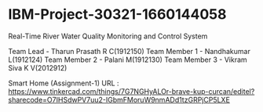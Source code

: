 # IBM-Project-30321-1660144058
Real-Time River Water Quality Monitoring and Control System

Team Lead     - Tharun Prasath R C(1912150)
Team Member 1 - Nandhakumar L(1912124)
Team Member 2 - Palani M(1912130)
Team Member 3 - Vikram Siva K V(2012912)

Smart Home (Assignment-1) URL : https://www.tinkercad.com/things/7G7NGHyALOr-brave-kup-curcan/editel?sharecode=O7IHSdwPV7uu2-IGbmFMoruW9nmADd1tzGRPjCP5LXE
